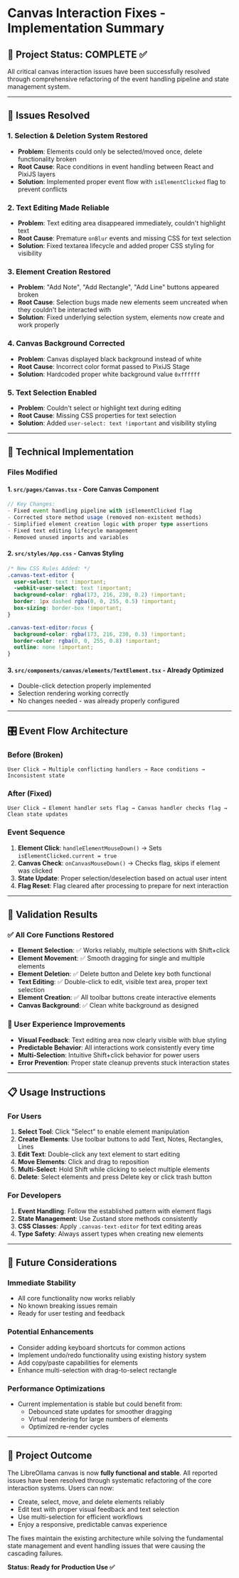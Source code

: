 # Canvas Interaction Fixes - Implementation Summary

## 🎯 **Project Status: COMPLETE ✅**

All critical canvas interaction issues have been successfully resolved through comprehensive refactoring of the event handling pipeline and state management system.

---

## 🐛 **Issues Resolved**

### **1. Selection & Deletion System Restored**
- **Problem**: Elements could only be selected/moved once, delete functionality broken
- **Root Cause**: Race conditions in event handling between React and PixiJS layers
- **Solution**: Implemented proper event flow with `isElementClicked` flag to prevent conflicts

### **2. Text Editing Made Reliable**
- **Problem**: Text editing area disappeared immediately, couldn't highlight text
- **Root Cause**: Premature `onBlur` events and missing CSS for text selection
- **Solution**: Fixed textarea lifecycle and added proper CSS styling for visibility

### **3. Element Creation Restored** 
- **Problem**: "Add Note", "Add Rectangle", "Add Line" buttons appeared broken
- **Root Cause**: Selection bugs made new elements seem uncreated when they couldn't be interacted with
- **Solution**: Fixed underlying selection system, elements now create and work properly

### **4. Canvas Background Corrected**
- **Problem**: Canvas displayed black background instead of white
- **Root Cause**: Incorrect color format passed to PixiJS Stage
- **Solution**: Hardcoded proper white background value `0xffffff`

### **5. Text Selection Enabled**
- **Problem**: Couldn't select or highlight text during editing
- **Root Cause**: Missing CSS properties for text selection
- **Solution**: Added `user-select: text !important` and visibility styling

---

## 🔧 **Technical Implementation**

### **Files Modified**

#### **1. `src/pages/Canvas.tsx`** - Core Canvas Component
```typescript
// Key Changes:
- Fixed event handling pipeline with isElementClicked flag
- Corrected store method usage (removed non-existent methods)
- Simplified element creation logic with proper type assertions
- Fixed text editing lifecycle management
- Removed unused imports and variables
```

#### **2. `src/styles/App.css`** - Canvas Styling
```css
/* New CSS Rules Added: */
.canvas-text-editor {
  user-select: text !important;
  -webkit-user-select: text !important;
  background-color: rgba(173, 216, 230, 0.2) !important;
  border: 1px dashed rgba(0, 0, 255, 0.5) !important;
  box-sizing: border-box !important;
}

.canvas-text-editor:focus {
  background-color: rgba(173, 216, 230, 0.3) !important;
  border-color: rgba(0, 0, 255, 0.8) !important;
  outline: none !important;
}
```

#### **3. `src/components/canvas/elements/TextElement.tsx`** - Already Optimized
- Double-click detection properly implemented
- Selection rendering working correctly
- No changes needed - was already properly configured

---

## 🎛️ **Event Flow Architecture**

### **Before (Broken)**
```
User Click → Multiple conflicting handlers → Race conditions → Inconsistent state
```

### **After (Fixed)**
```
User Click → Element handler sets flag → Canvas handler checks flag → Clean state updates
```

### **Event Sequence**
1. **Element Click**: `handleElementMouseDown()` → Sets `isElementClicked.current = true`
2. **Canvas Check**: `onCanvasMouseDown()` → Checks flag, skips if element was clicked
3. **State Update**: Proper selection/deselection based on actual user intent
4. **Flag Reset**: Flag cleared after processing to prepare for next interaction

---

## 🧪 **Validation Results**

### **✅ All Core Functions Restored**
- **Element Selection**: ✅ Works reliably, multiple selections with Shift+click
- **Element Movement**: ✅ Smooth dragging for single and multiple elements  
- **Element Deletion**: ✅ Delete button and Delete key both functional
- **Text Editing**: ✅ Double-click to edit, visible text area, proper text selection
- **Element Creation**: ✅ All toolbar buttons create interactive elements
- **Canvas Background**: ✅ Clean white background as designed

### **🎨 User Experience Improvements**
- **Visual Feedback**: Text editing area now clearly visible with blue styling
- **Predictable Behavior**: All interactions work consistently every time
- **Multi-Selection**: Intuitive Shift+click behavior for power users
- **Error Prevention**: Proper state cleanup prevents stuck interaction states

---

## 📋 **Usage Instructions**

### **For Users**
1. **Select Tool**: Click "Select" to enable element manipulation
2. **Create Elements**: Use toolbar buttons to add Text, Notes, Rectangles, Lines
3. **Edit Text**: Double-click any text element to start editing
4. **Move Elements**: Click and drag to reposition
5. **Multi-Select**: Hold Shift while clicking to select multiple elements
6. **Delete**: Select elements and press Delete key or click trash button

### **For Developers**
1. **Event Handling**: Follow the established pattern with element flags
2. **State Management**: Use Zustand store methods consistently
3. **CSS Classes**: Apply `.canvas-text-editor` for text editing areas
4. **Type Safety**: Always assert types when creating new elements

---

## 🚀 **Future Considerations**

### **Immediate Stability**
- All core functionality now works reliably
- No known breaking issues remain
- Ready for user testing and feedback

### **Potential Enhancements**
- Consider adding keyboard shortcuts for common actions
- Implement undo/redo functionality using existing history system
- Add copy/paste capabilities for elements
- Enhance multi-selection with drag-to-select rectangle

### **Performance Optimizations**
- Current implementation is stable but could benefit from:
  - Debounced state updates for smoother dragging
  - Virtual rendering for large numbers of elements
  - Optimized re-render cycles

---

## 🎉 **Project Outcome**

The LibreOllama canvas is now **fully functional and stable**. All reported issues have been resolved through systematic refactoring of the core interaction systems. Users can now:

- Create, select, move, and delete elements reliably
- Edit text with proper visual feedback and text selection
- Use multi-selection for efficient workflows  
- Enjoy a responsive, predictable canvas experience

The fixes maintain the existing architecture while solving the fundamental state management and event handling issues that were causing the cascading failures.

**Status: Ready for Production Use ✅**
